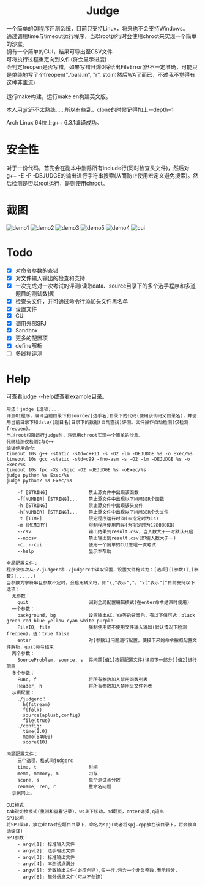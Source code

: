 # <center>Judge</center>
一个简单的OI程序评测系统，目前只支持Linux，将来也不会支持Windows。</br>
通过调用time与timeout运行程序，当以root运行时会使用chroot来实现一个简单的沙盒。</br>
拥有一个简单的CUI，结果可导出至CSV文件</br>
可将执行过程重定向到文件(将会显示进度)</br>
会判定freopen是否写错，如果写错且爆0将给出FileError(但不一定准确，可能只是单纯地写了个freopen("./bala.in", "r", stdin)然后WA了而已，不过我不觉得有这种非主流)</br>
</br>
运行make构建，运行make en构建英文版。</br>

本人用git还不太熟练……所以有些乱，clone的时候记得加上--depth=1</br>

Arch Linux 64位上g++ 6.3.1编译成功。

# 安全性
对于一份代码，首先会在副本中删除所有include行(同时检查头文件)，然后对g++ -E -P -DEJUDGE的输出进行字符串搜索(从而防止使用宏定义避免搜索)。然后检测是否以root运行，是则使用chroot。

# 截图
![demo1](https://github.com/Heptagon196/Judge/blob/pic/demo1.png)
![demo2](https://github.com/Heptagon196/Judge/blob/pic/demo2.png)
![demo3](https://github.com/Heptagon196/Judge/blob/pic/demo3.png)
![demo5](https://github.com/Heptagon196/Judge/blob/pic/demo5.png)
![demo4](https://github.com/Heptagon196/Judge/blob/pic/demo4.png)
![cui](https://github.com/Heptagon196/Judge/blob/pic/cui.png)

# Todo
- [x] 对命令参数的查错
- [x] 对文件输入输出的检查和支持
- [x] 一次完成对一次考试的评测(读取data、source目录下的多个选手程序和多道题目的测试数据)
- [x] 检查头文件，并可通过命令行添加头文件黑名单
- [x] 设置文件
- [x] CUI
- [x] 调用外部SPJ
- [x] Sandbox
- [x] 更多的配置项
- [x] define解析
- [ ] 多线程评测

# Help
可查看judge --help或查看example目录。
```
用法：judge [选项]...
评测OI程序，编译当前目录下和source/[选手名]目录下的代码(使用该代码父目录名)，并使用当前目录下和data/[题目名]目录下的数据(自动查找)评测。文件操作自动检测(仅检测freopen)。
当以root权限运行judge时，将调用chroot实现一个简单的沙盒。
代码检测仅检测C与C++
编译使用命令:
timeout 10s g++ -static -std=c++11 -s -O2 -lm -DEJUDGE %s -o Exec/%s
timeout 10s gcc -static -std=c99 -fno-asm -s -O2 -lm -DEJUDGE %s -o Exec/%s
timeout 10s fpc -Xs -Sgic -O2 -dEJUDGE %s -oExec/%s
judge python %s Exec/%s
judge python2 %s Exec/%s

    -f [STRING]               禁止源文件中出现该函数
    -f[NUMBER] [STRING]...    禁止源文件中出现以下NUMBER个函数
    -h [STRING]               禁止源文件中出现该头文件
    -h[NUMBER] [STRING]...    禁止源文件中出现以下NUMBER个头文件
    -t [TIME]                 限定程序运行时间(未指定时为1s)
    -m [MEMORY]               限制程序使用内存(为指定时为128000KB)
    --csv                     输出结果到result.csv，当人数大于一时默认开启
    --nocsv                   禁止输出到result.csv(即使人数大于一)
    -c, --cui                 使用一个简单的CUI管理一次考试
    --help                    显示本帮助

全局配置文件：
程序会依次从~/.judgerc和./judgerc中读取设置，设置文件格式为：[选项]([参数1],[参数2]......)
当参数为字符串且参数不定时，会启用转义符，如"\,"表示","，"\("表示"("目前支持以下选项：
  无参数：
    quit                      回到全局配置编辑模式(在enter命令结束时使用)
  一个参数：
    background, bg            设置输出AC、WA等的背景色，有以下值可选：black green red blue yellow cyan white purple
    FileIO, file              强制使用或不使用文件输入输出(默认情况下检测freopen)，值：true false
    enter                     对[参数1]问题进行配置，使接下来的命令按照配置文件解析，quit命令结束
  两个参数：
    SourceProblem, source, s  将问题[值1]按照配置文件(详见下一部分)[值2]进行配置
  多个参数：
    Func, f                   将所有参数加入禁用函数列表
    Header, h                 将所有参数加入禁用头文件列表
  示例配置：
    ./judgerc：
      h(fstream)
      f(folk)
      source(aplusb,config)
      file(true)
    ./config:
      time(2.0)
      memo(64000)
      score(10)

问题配置文件：
    三个选项，格式同judgerc
    time, t                   时间
    memo, memory, m           内存
    score, s                  单个测试点分数
    rename, ren, r            重命名问题
  示例同上。

CUI模式：
tab键切换模式(重测和查看记录)，ws上下移动，ad翻页，enter选择,q退出
SPJ说明：
将SPJ编译，放在data对应题目目录下，命名为spj(或者将spj.cpp放在该目录下，将会被自动编译)
SPJ参数：
    - argv[1]: 标准输入文件
    - argv[2]: 选手输出文件
    - argv[3]: 标准输出文件
    - argv[4]: 本测试点满分
    - argv[5]: 分数输出文件(必须创建),仅一行,包含一个非负整数,表示得分.
    - argv[6]: 额外信息文件(可以不创建)
```
